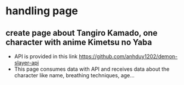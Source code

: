 # handling page 
## create page about Tangiro Kamado, one character with anime Kimetsu no Yaba
- API is provided in this link https://github.com/anhduy1202/demon-slayer-api
- This page consumes data with API and receives data about the character like name, breathing techniques, age...
